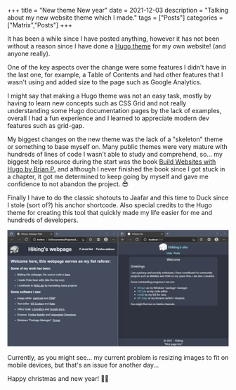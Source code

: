 +++
title = "New theme New year"
date = 2021-12-03
description = "Talking about my new website theme which I made."
tags = ["Posts"]
categories = ["Matrix","Posts"]
+++

It has been a while since I have posted anything, however it has not been without a reason since I have done a
[Hugo theme](https://github.com/1hiking/SimpleTheme) for my own website! (and anyone really).

One of the key aspects over the change were some features I didn't have in the last one, for example, a Table of Contents and had other features that I wasn't
using and added size to the page such as Google Analytics.

I might say that making a Hugo theme was not an easy task, mostly by having to learn new concepts such as CSS Grid and not really understanding some Hugo
documentation pages by the lack of examples, overall I had a fun experience and I learned to appreciate modern dev features such as grid-gap.

My biggest changes on the new theme was the lack of a "skeleton" theme or something to base myself on. Many public themes were very mature with hundreds of
lines of code I wasn't able to study and comprehend, so... my biggest help resource during the start was the book
[Build Websites with Hugo by Brian P.](https://pragprog.com/titles/bhhugo/build-websites-with-hugo/) and although I never finished the book since I got stuck in
a chapter, it got me determined to keep going by myself and gave me confidence to not abandon the project. 😎

Finally I have to do the classic shotouts to Jaafar and this time to Duck since I stole (sort of?) his anchor shortcode. Also special credits to the Hugo theme
for creating this tool that quickly made my life easier for me and hundreds of developers.

![My old site made by hand HTML at the start of this year, and now at the end of the year.](images/posts/New-theme-New-year/Old_theme_and_new_theme_scaled.webp)

Currently, as you might see... my current problem is resizing images to fit on mobile devices, but that's an issue for another day...

Happy christmas and new year! 🐻‍❄️
